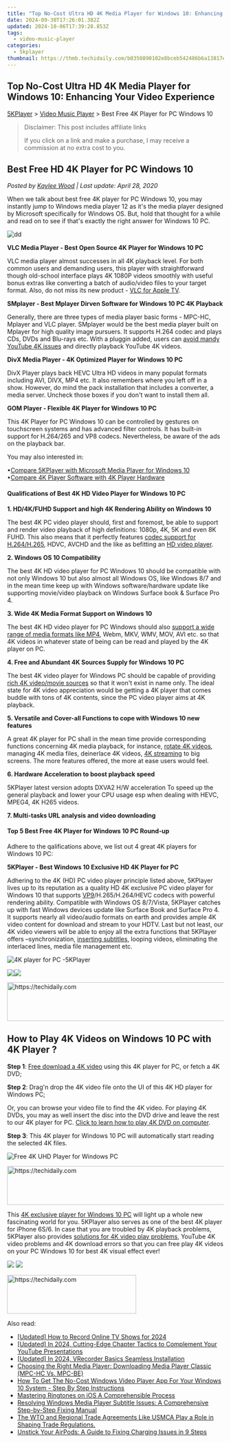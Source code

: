 ```yaml
---
title: "Top No-Cost Ultra HD 4K Media Player for Windows 10: Enhancing Your Video Experience"
date: 2024-09-30T17:26:01.382Z
updated: 2024-10-06T17:39:28.853Z
tags:
  - video-music-player
categories:
  - 5kplayer
thumbnail: https://thmb.techidaily.com/b0350890102e8bceb542486b6a13817e51d92335c8505179cd1df5114471ab31.jpg
---
```


## Top No-Cost Ultra HD 4K Media Player for Windows 10: Enhancing Your Video Experience

[5KPlayer](https://tools.techidaily.com/5kplayer/products/) \> [Video Music Player](https://tools.techidaily.com/5kplayer/video-music-player/) \> Best Free 4K Player for PC Windows 10

>  Disclaimer: This post includes affiliate links
>
>  If you click on a link and make a purchase, I may receive a commission at no extra cost to you.
>

## Best Free HD 4K Player for PC Windows 10

 _Posted by [Kaylee Wood](https://www.quora.com/profile/Amanda-Hu-21) | Last update: April 28, 2020_

When we talk about best free 4K player for PC Windows 10, you may instantly jump to Windows media player 12 as it's the media player designed by Microsoft specifically for Windows OS. But, hold that thought for a while and read on to see if that's exactly the right answer for Windows 10 PC. 

![dd](https://www.5kplayer.com/video-music-player/img/best-4k-player-pc-zjy-000.jpg) 

**VLC Media Player - Best Open Source 4K Player for Windows 10 PC**

VLC media player almost successes in all 4K playback level. For both common users and demanding users, this player with straightforward though old-school interface plays 4K 1080P videos smoothly with useful bonus extras like converting a batch of audio/video files to your target format. Also, do not miss its new product - [VLC for Apple TV](https://tools.techidaily.com/5kplayer/airplay/).

**SMplayer - Best Mplayer Dirven Software for Windows 10 PC 4K Playback**

Generally, there are three types of media player basic forms - MPC-HC, Mplayer and VLC player. SMplayer would be the best media player built on Mplayer for high quality image pursuers. It supports H.264 codec and plays CDs, DVDs and Blu-rays etc. With a pluggin added, users can [avoid mandy YouTube 4K issues](https://tools.techidaily.com/5kplayer/youtube-download/) and directly playback YouTube 4K videos. 

**DivX Media Player - 4K Optimized Player for Windows 10 PC**

DivX Player plays back HEVC Ultra HD videos in many populat formats including AVI, DIVX, MP4 etc. It also remembers where you left off in a show. However, do mind the pack installation that includes a converter, a media server. Uncheck those boxes if you don't want to install them all. 

**GOM Player - Flexible 4K Player for Windows 10 PC**

This 4K Player for PC Windows 10 can be controlled by gestures on touchscreen systems and has advanced filter controls. It has built-in support for H.264/265 and VP8 codecs. Nevertheless, be aware of the ads on the playback bar.

You may also interested in:

 •[Compare 5KPlayer with Microsoft Media Player for Windows 10](https://tools.techidaily.com/5kplayer/video-music-player/)  
•[Compare 4K Player Software with 4K Player Hardware](https://tools.techidaily.com/5kplayer/video-music-player/)

#### **Qualifications of Best 4K HD Video Player for Windows 10 PC**

**1\. HD/4K/FUHD Support and high 4K Rendering Ability on Windows 10**

The best 4K PC video player should, first and foremost, be able to support and render video playback of high definitions: 1080p, 4K, 5K and even 8K FUHD. This also means that it perfectly features [codec support for H.264/H.265](https://tools.techidaily.com/5kplayer/video-music-player/), HDVC, AVCHD and the like as befitting an [HD video player](https://tools.techidaily.com/5kplayer/video-music-player/).

**2\. Windows OS 10 Compatibility**

The best 4K HD video player for PC Windows 10 should be compatible with not only Windows 10 but also almost all Windows OS, like Windows 8/7 and in the mean time keep up with Windows software/hardware update like supporting movie/video playback on Windows Surface book & Surface Pro 4.

**3\. Wide 4K Media Format Support on Windows 10**

The best 4K HD video player for PC Windows should also [support a wide range of media formats like MP4](https://tools.techidaily.com/5kplayer/video-music-player/), Webm, MKV, WMV, MOV, AVI etc. so that 4K videos in whatever state of being can be read and played by the 4K player on PC.

**4\. Free and Abundant 4K Sources Supply for Windows 10 PC**

The best 4K video player for Windows PC should be capable of providing [rich 4K video/movie sources](https://tools.techidaily.com/5kplayer/youtube-download/) so that it won't exist in name only. The ideal state for 4K video appreciation would be getting a 4K player that comes buddle with tons of 4K contents, since the PC video player aims at 4K playback.

**5\. Versatile and Cover-all Functions to cope with Windows 10 new features**

A great 4K player for PC shall in the mean time provide corresponding functions concerning 4K media playback, for instance, [rotate 4K videos](https://tools.techidaily.com/5kplayer/video-music-player/), managing 4K media files, deinerlace 4K videos, [4K streaming](https://tools.techidaily.com/5kplayer/airplay/) to big screens. The more features offered, the more at ease users would feel.

**6\. Hardware Acceleration to boost playback speed**

5KPlayer latest version adopts DXVA2 H/W acceleration To speed up the general playback and lower your CPU usage esp when dealing with HEVC, MPEG4, 4K H265 videos. 

**7\. Multi-tasks URL analysis and video downloading**

#### **Top 5 Best Free 4K Player for Windows 10 PC Round-up**

Adhere to the qalifications above, we list out 4 great 4K players for Windows 10 PC:

**5KPlayer - Best Windows 10 Exclusive HD 4K Player for PC**

Adhering to the 4K (HD) PC video player principle listed above, 5KPlayer lives up to its reputation as a quality HD 4K exclusive PC video player for Windows 10 that supports [VP9](https://tools.techidaily.com/5kplayer/video-music-player/)/H.265/H.264/HEVC codecs with powerful rendering ability. Compatible with Windows OS 8/7/Vista, 5KPlayer catches up with fast Windows devices update like Surface Book and Surface Pro 4\. It supports nearly all video/audio formats on earth and provides ample 4K video content for download and stream to your HDTV. Last but not least, our 4K video viewers will be able to enjoy all the extra functions that 5KPlayer offers –synchronization, [inserting subtitles](https://tools.techidaily.com/5kplayer/video-music-player/), looping videos, eliminating the interlaced lines, media file management etc. 

![4K player for PC -5KPlayer](https://www.5kplayer.com/video-music-player/img/5kplayer-is-safe.jpg) 

[![](https://www.5kplayer.com/video-music-player/../button/freedownwhitewin.png)](https://tools.techidaily.com/5kplayer/products/)[![](https://www.5kplayer.com/video-music-player/../button/freedownbackmac.png)](https://tools.techidaily.com/5kplayer/products/) 

<!-- affiliate ads begin -->
<a href="https://appsumo.8odi.net/c/5597632/2075462/7443" target="_top" id="2075462">
  <img src="//a.impactradius-go.com/display-ad/7443-2075462" border="0" alt="https://techidaily.com" width="728" height="90"/>
</a>
<img height="0" width="0" src="https://appsumo.8odi.net/i/5597632/2075462/7443" style="position:absolute;visibility:hidden;" border="0" />
<!-- affiliate ads end -->

## How to Play 4K Videos on Windows 10 PC with 4K Player ?

**Step 1**: [Free download a 4K video](https://tools.techidaily.com/5kplayer/youtube-download/) using this 4K player for PC, or fetch a 4K DVD;

**Step 2**: Drag'n drop the 4K video file onto the UI of this 4K HD player for Windows PC;

Or, you can browse your video file to find the 4K video. For playing 4K DVDs, you may as well insert the disc into the DVD drive and leave the rest to our 4K player for PC. [Click to learn how to play 4K DVD on computer](https://tools.techidaily.com/5kplayer/video-music-player/).

**Step 3**: This 4K player for Windows 10 PC will automatically start reading the selected 4K files.

![Free 4K UHD Player for Windows PC](https://www.5kplayer.com/video-music-player/../youtube-download/img/5kp-4k-video-downloader-reviews-zjy.jpg) 

<!-- affiliate ads begin -->
<a href="https://imp.i110150.net/c/5597632/798161/11305" target="_top" id="798161">
  <img src="//a.impactradius-go.com/display-ad/11305-798161" border="0" alt="https://techidaily.com" width="728" height="90"/>
</a>
<img height="0" width="0" src="https://imp.i110150.net/i/5597632/798161/11305" style="position:absolute;visibility:hidden;" border="0" />
<!-- affiliate ads end -->

This [4K exclusive player for Windows 10 PC](https://tools.techidaily.com/5kplayer/video-music-player/) will light up a whole new fascinating world for you. 5KPlayer also serves as one of the best 4K player for iPhone 6S/6\. In case that you are troubled by 4K playback problems, 5KPlayer also provides [solutions for 4K video play problems](https://tools.techidaily.com/5kplayer/video-music-player/), YouTube 4K video problems and 4K download errors so that you can free play 4K videos on your PC Windows 10 for best 4K visual effect ever!

[![](https://www.5kplayer.com/video-music-player/../button/freedownwhitewin.png)](https://tools.techidaily.com/5kplayer/products/) [![](https://www.5kplayer.com/video-music-player/../button/freedownbackmac.png)](https://tools.techidaily.com/5kplayer/products/)

<!-- affiliate ads begin -->
<a href="https://aligracehair.sjv.io/c/5597632/1925565/19272" target="_top" id="1925565">
  <img src="//a.impactradius-go.com/display-ad/19272-1925565" border="0" alt="https://techidaily.com" width="300" height="90"/>
</a>
<img height="0" width="0" src="https://aligracehair.sjv.io/i/5597632/1925565/19272" style="position:absolute;visibility:hidden;" border="0" />
<!-- affiliate ads end -->

<ins class="adsbygoogle"
     style="display:block"
     data-ad-format="autorelaxed"
     data-ad-client="ca-pub-7571918770474297"
     data-ad-slot="1223367746"></ins>

<ins class="adsbygoogle"
     style="display:block"
     data-ad-client="ca-pub-7571918770474297"
     data-ad-slot="8358498916"
     data-ad-format="auto"
     data-full-width-responsive="true"></ins>

<span class="atpl-alsoreadstyle">Also read:</span>
<div><ul>
<li><a href="https://screen-video-capture.techidaily.com/updated-how-to-record-online-tv-shows-for-2024/"><u>[Updated] How to Record Online TV Shows for 2024</u></a></li>
<li><a href="https://facebook-video-share.techidaily.com/updated-in-2024-cutting-edge-chapter-tactics-to-complement-your-youtube-presentations/"><u>[Updated] In 2024, Cutting-Edge Chapter Tactics to Complement Your YouTube Presentations</u></a></li>
<li><a href="https://screen-video-capture.techidaily.com/updated-in-2024-vrecorder-basics-seamless-installation/"><u>[Updated] In 2024, VRecorder Basics Seamless Installation</u></a></li>
<li><a href="https://video-creation-software.techidaily.com/choosing-the-right-media-player-downloading-media-player-classic-mpc-hc-vs-mpc-be/"><u>Choosing the Right Media Player: Downloading Media Player Classic (MPC-HC Vs. MPC-BE)</u></a></li>
<li><a href="https://video-creation-software.techidaily.com/how-to-get-the-no-cost-windows-video-player-app-for-your-windows-10-system-step-by-step-instructions/"><u>How To Get The No-Cost Windows Video Player App For Your Windows 10 System - Step By Step Instructions</u></a></li>
<li><a href="https://extra-tips.techidaily.com/mastering-ringtones-on-ios-a-comprehensible-process/"><u>Mastering Ringtones on iOS A Comprehensible Process</u></a></li>
<li><a href="https://video-creation-software.techidaily.com/resolving-windows-media-player-subtitle-issues-a-comprehensive-step-by-step-fixing-manual/"><u>Resolving Windows Media Player Subtitle Issues: A Comprehensive Step-by-Step Fixing Manual</u></a></li>
<li><a href="https://video-creation-software.techidaily.com/the-wto-and-regional-trade-agreements-like-usmca-play-a-role-in-shaping-trade-regulations/"><u>The WTO and Regional Trade Agreements Like USMCA Play a Role in Shaping Trade Regulations.</u></a></li>
<li><a href="https://techno-recovery.techidaily.com/unstick-your-airpods-a-guide-to-fixing-charging-issues-in-9-steps/"><u>Unstick Your AirPods: A Guide to Fixing Charging Issues in 9 Steps</u></a></li>
</ul></div>


